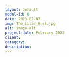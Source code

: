 ```yaml
---
layout: default
modal-id: 6
date: 2023-02-07
img: The_Lilac_Bush.jpg
alt: image-alt
project-date: February 2023
client: 
category: 
description: 
---
```

